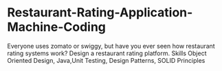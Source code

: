 # Restaurant-Rating-Application-Machine-Coding
Everyone uses zomato or swiggy, but have you ever seen how restaurant rating systems work? Design a restaurant rating platform. Skills Object Oriented Design, Java,Unit Testing, Design Patterns, SOLID Principles
